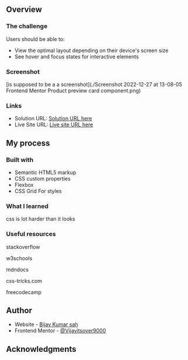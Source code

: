 ## Overview

### The challenge

Users should be able to:

- View the optimal layout depending on their device's screen size
- See hover and focus states for interactive elements

### Screenshot

  [is supposed to be a a screenshot](./Screenshot 2022-12-27 at 13-08-05 Frontend Mentor Product preview card component.png)




### Links

- Solution URL: [Solution URL here](https://github.com/Vijayitsover9000/product-preview-card-component)
- Live Site URL: [Live site URL here](https://vijayitsover9000.github.io/product-preview-card-component/)

## My process

### Built with

- Semantic HTML5 markup
- CSS custom properties
- Flexbox
- CSS Grid
 For styles



### What I learned
css is lot harder than it looks


### Useful resources
stackoverflow

w3schools

mdndocs

css-tricks.com

freecodecamp


## Author

- Website - [Bijay Kumar sah](https://vijayitsover9000.github.io/Vijayitsover9000/)
- Frontend Mentor - [@Vijayitsover9000](https://www.frontendmentor.io/profile/yourusername)


## Acknowledgments


